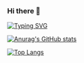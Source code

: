 ### Hi there 👋

[![Typing SVG](https://readme-typing-svg.herokuapp.com/?lines=道可道，非常道；名可名，非常名。;无名，天地之始，有名，万物之母。;故常无欲，以观其妙，常有欲，以观其徼。;此两者，同出而异名，同谓之玄，玄之又玄，众妙之门。)](https://git.io/typing-svg)

[![Anurag's GitHub stats](https://github-readme-stats.vercel.app/api?username=wuvirv&show_icons=true&theme=dracula)](https://github.com/anuraghazra/github-readme-stats)

[![Top Langs](https://github-readme-stats.vercel.app/api/top-langs/?username=wuvirv&layout=compact)](https://github.com/anuraghazra/github-readme-stats)
